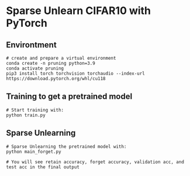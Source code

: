 # Sparse Unlearn CIFAR10 with PyTorch

## Environtment
```
# create and prepare a virtual environment
conda create -n pruning python=3.9
conda activate pruning
pip3 install torch torchvision torchaudio --index-url https://download.pytorch.org/whl/cu118
```

## Training to get a pretrained model
```
# Start training with: 
python train.py
```

## Sparse Unlearning
```
# Sparse Unlearning the pretrained model with:
python main_forget.py

# You will see retain accuracy, forget accuracy, validation acc, and test acc in the final output
```


